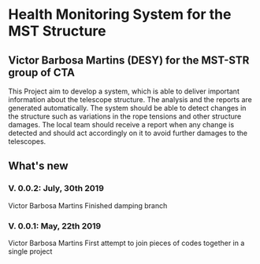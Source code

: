 # Health Monitoring System for the MST Structure
## Victor Barbosa Martins (DESY) for the MST-STR group of CTA
This Project aim to develop a system, which is able to deliver important information about the telescope structure. The analysis and the reports are generated automatically. The system should be able to detect changes in the structure such as variations in the rope tensions and other structure damages. The local team should receive a report when any change is detected and should act accordingly on it to avoid further damages to the telescopes.

## What's new
### V. 0.0.2: July, 30th 2019
Victor Barbosa Martins
Finished damping branch

### V. 0.0.1: May, 22th 2019
Victor Barbosa Martins
First attempt to join pieces of codes together in a single project